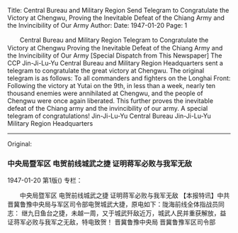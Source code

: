 Title: Central Bureau and Military Region Send Telegram to Congratulate the Victory at Chengwu, Proving the Inevitable Defeat of the Chiang Army and the Invincibility of Our Army
Author:
Date: 1947-01-20
Page: 1

　　Central Bureau and Military Region
    Telegram to Congratulate the Victory at Chengwu
    Proving the Inevitable Defeat of the Chiang Army and the Invincibility of Our Army
    [Special Dispatch from This Newspaper] The CCP Jin-Ji-Lu-Yu Central Bureau and Military Region Headquarters sent a telegram to congratulate the great victory at Chengwu. The original telegram is as follows: To all commanders and fighters on the Longhai Front:
    Following the victory at Yutai on the 9th, in less than a week, nearly ten thousand enemies were annihilated at Chengwu, and the people of Chengwu were once again liberated. This further proves the inevitable defeat of the Chiang army and the invincibility of our army. A special telegram of congratulations!
    Jin-Ji-Lu-Yu Central Bureau
    Jin-Ji-Lu-Yu Military Region Headquarters



<hr /> 

Original: 


### 中央局暨军区  电贺前线城武之捷  证明蒋军必败与我军无敌

1947-01-20
第1版()
专栏：

　　中央局暨军区
    电贺前线城武之捷
    证明蒋军必败与我军无敌
    【本报特讯】中共晋冀鲁豫中央局与军区司令部电贺城武大捷，原电如下：陇海前线全体指战员同志：
    继九日鱼台之捷，未越一周，又于城武歼敌近万，城武人民并重获解放，益证蒋军必败与我军之无敌，特电致贺！
    晋冀鲁豫中央局
    晋冀鲁豫军区司令部

